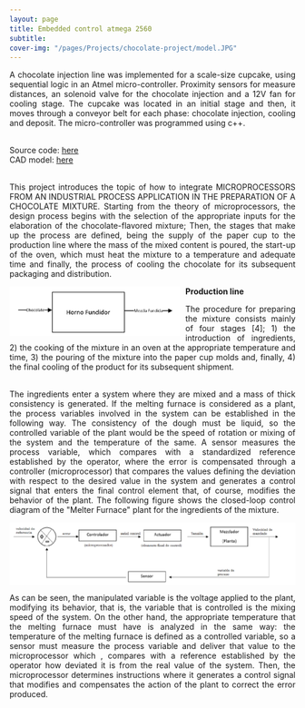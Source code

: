 ```yaml
---
layout: page
title: Embedded control atmega 2560
subtitle: 
cover-img: "/pages/Projects/chocolate-project/model.JPG"
---
```

<div style="text-align: justify ">
A chocolate injection line was implemented for a scale-size cupcake, using sequential
logic in an Atmel micro-controller. Proximity sensors for measure distances, an
solenoid valve for the chocolate injection and a 12V fan for cooling stage. The
cupcake was located in an initial stage and then, it moves through a conveyor belt
for each phase: chocolate injection, cooling and deposit. The micro-controller was
programmed using c++.<br><br>

Source code: <a href="https://github.com/danielTobon43/danielTobon43.github.io/blob/master/pages/Projects/chocolate-project/source_code.zip?raw=true">here</a><br>
CAD model: <a href="https://github.com/danielTobon43/danielTobon43.github.io/blob/master/pages/Projects/chocolate-project/cad_model.zip?raw=true">here</a><br><br>

This project introduces the topic of how to integrate MICROPROCESSORS FROM AN INDUSTRIAL PROCESS APPLICATION IN THE PREPARATION OF A CHOCOLATE MIXTURE. Starting from the theory of microprocessors, the design process begins with the selection of the appropriate inputs for the elaboration of the chocolate-flavored mixture; Then, the stages that make up the process are defined, being the supply of the paper cup to the production line where the mass of the mixed content is poured, the start-up of the oven, which must heat the mixture to a temperature and adequate time and finally, the process of cooling the chocolate for its subsequent packaging and distribution.
</div>

<b> Production line</b>
<img src="/pages/Projects/chocolate-project/block.png"
     alt="Markdown Monster icon"
     style="float: left; margin-right: 10px;" />
<div style="text-align: justify ">
The procedure for preparing the mixture consists mainly of four stages [4]; 1) the introduction of ingredients, 2) the cooking of the mixture in an oven at the appropriate temperature and time, 3) the pouring of the mixture into the paper cup molds and, finally, 4) the final cooling of the product for its subsequent shipment.<br><br>

The ingredients enter a system where they are mixed and a mass of thick consistency is generated. If the melting furnace is considered as a plant, the process variables involved in the system can be established in the following way.
The consistency of the dough must be liquid, so the controlled variable of the plant would be the speed of rotation or mixing of the system and the temperature of the same. A sensor measures the process variable, which compares with a standardized reference established by the operator, where the error is compensated through a controller (microprocessor) that compares the values ​​defining the deviation with respect to the desired value in the system and generates a control signal that enters the final control element that, of course, modifies the behavior of the plant. The following figure shows the closed-loop control diagram of the "Melter Furnace" plant for the ingredients of the mixture.
</div>

<img src="/pages/Projects/chocolate-project/loop.png" align="center"><br>

<div style="text-align: justify ">
As can be seen, the manipulated variable is the voltage applied to the plant, modifying its behavior, that is, the variable that is controlled is the mixing speed of the system.
On the other hand, the appropriate temperature that the melting furnace must have is analyzed in the same way: the temperature of the melting furnace is defined as a controlled variable, so a sensor must measure the process variable and deliver that value to the microprocessor which , compares with a reference established by the operator how deviated it is from the real value of the system. Then, the microprocessor determines instructions where it generates a control signal that modifies and compensates the action of the plant to correct the error produced.
</div>


